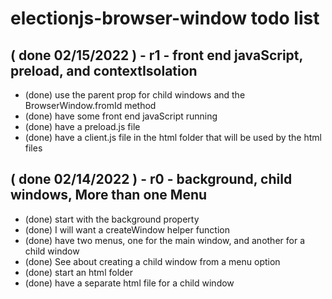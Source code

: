 # electionjs-browser-window todo list

## ( done 02/15/2022 ) - r1 - front end javaScript, preload, and contextIsolation
* (done) use the parent prop for child windows and the BrowserWindow.fromId method
* (done) have some front end javaScript running
* (done) have a preload.js file
* (done) have a client.js file in the html folder that will be used by the html files

## ( done 02/14/2022 ) - r0 - background, child windows, More than one Menu
* (done) start with the background property
* (done) I will want a createWindow helper function
* (done) have two menus, one for the main window, and another for a child window
* (done) See about creating a child window from a menu option
* (done) start an html folder
* (done) have a separate html file for a child window